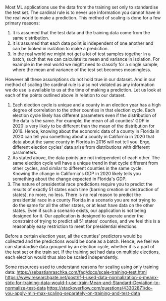Most ML applications use the data from the training set only to standardise the test set. The cardinal rule is to never use information you cannot have in the real world to make a prediction. This method of scaling is done for a few primary reasons:
1. It is assumed that the test data and the training data come from the same distribution.
2. It is assumed that each data point is independent of one another and can be looked in isolation to make a prediction.
3. In the real world we might not get a lot of test samples together in a batch, such that we can calculate its mean and variance in isolation. For example in the real world we might need to classify for a single sample, where the mean and variance of the test set becomes meaningless.


However all these assumptions do not hold true in our dataset. And in our method of scaling the cardinal rule is also not violated as any information we do use is available to us at the time of making a prediction. Let us look at each of the points outlined above in relation to our dataset.
1. Each election cycle is unique and a county in an election year has a high degree of correlation to the other counties in that election cycle. Each election cycle likely has different parameters even if the distribution of the data is the same. For example, the mean of all counties' GDP in 2020 is very likely to be different than the mean of the distribution for 2016. Hence, knowing about the economic data of a county in Florida in 2020 can tell you something about a county in California in 2020 that data about the same county in Florida in 2016 will not tell you. Ergo, different election cycles' data arise from distributions with different parameters.
2. As stated above, the data points are not independent of each other. The same election cycle will have a unique trend in that cycle different from other cycles, and similar to different counties in the same cycle. Knowing the change in California's GDP in 2020 likely tells you something about the change expected in Florida's GDP.
3. The nature of presidential race predictions require you to predict the results of exactly 51 states each time (barring creation or destruction of states), no more, no less. There is no real reason to predict the presidential race in a county Florida in a scenario you are not trying to do the same for all the other states, or at least have data on the other states. Even if such a scenario exists, our application is not being designed for it. Our application is designed to operate under the constraint of trying to predict all 51 states' counties, and we feel this is a reasonably easy restriction to meet for presidential elections.

Before a certain election year, all the counties' predictors would be collected and the predictions would be done as a batch. Hence, we feel we can standardise data grouped by an election cycle, whether it is a part of the test set or the train set. If the training set had data on multiple elections, each election would thus also be scaled independently.

Some resources used to understand reasons for scaling using only training data:
https://sebastianraschka.com/faq/docs/scale-training-test.html
https://www.researchgate.net/post/If-I-used-data-normalization-x-meanx-stdx-for-training-data-would-I-use-train-Mean-and-Standard-Deviation-to-normalize-test-data
https://stackoverflow.com/questions/43302871/do-you-apply-min-max-scaling-separately-on-training-and-test-data